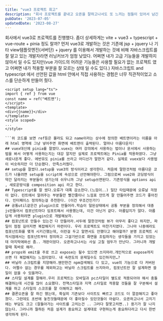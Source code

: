 ```yaml
---
title: "vue3 프로젝트 회고"
description: "회사 프로젝트를 끝내고 오픈을 잘하고나서도 또 느끼는 점들이 있어서 남긴다."
pubDate: '2023-07-05'
updatedDate: '2023-08-27'
---
```


회사에서 vue3로 프로젝트를 진행했다. 좀더 상세하게는 vite + vue3 + typescript + vue-route + pinia 정도 랄까? 먼저 vue3로 개발하는 것은 기존에 jsp + jquery 나 기타 view템플릿엔진(서버단) + jquery 를 이용해서 개발하는 것에 비해 자바스크립트를 잘 알고 있는 개발자라면 러닝커브가 엄청 낮았다. 어쩌면 내가 고급 기능들을 개발하지 않아서 일 수도 있지만(vue 가이드의 어려운 기능들은 사용할 필요가 없는 프로젝트 였고 어쩌면 내가 적용할 부분을 잘 모르는 상태 일 수도 있다.) 자바스크립트 and typescript 에서 선언된 값을 html 안에서 직접 사용하는 경험은 너무 직관적이었고 소스를 단순하게 만들어 줬다.
```
<script setup lang="ts">
import { ref } from vue
const name = ref("베트맨");
</script>
<template>
<div>{{name}}</div>
</template>
<style scoped>
...
</style>

```위 코드를 보면 ref등은 몰라도 돠고 name이라는 상수에 정의한 배트맨이라는 이름을 아래 html 영역에 그냥 넣어주면 화면에 배트맨이 출력된다. 얼마나 아름다운지!
## vuex대신에 pinia를 잘썼다.vuex는 여러 강의에서 사용하는 법이나 문서에서 사용하는 법을 봐서 어떻게 사용하는지는 대강 알지만 실제로 프로젝트에는 Pinia를 적용하였다. 그냥 새로나온게 좋다. 에반유도 pinia를 쓰라고 어디선가 말한거 같다. 실제로 vuex보다 사용법이 비슷하지만 더 단순했다. 만족스러웠다.
## setup을 잘썼다.setup을 vue3의 방식이라고 생각한다. 처음에 말한것처럼 아름다운 코드가 나올려면 setup을 script에 속성으로 선언해야한다. 그럼으로써 vue2와 코딩방식이 약간 달라지는 부분들이 생기는데 쉬우니까 그냥 setup쓰면된다. 기존방식을 options api , 새로운방식을 composition api 라고 한다.
## Typescript를 잘 썼다.오류가 대폭 감소한다.(느낌이..) 일단 타입때문에 오류날 걱정이 없다. 린트에서 알려주는 부분들만 빨간줄이나 느낌표 안뜨게 잘 만들어주면 코드가 좋아진다. 인터페이스 정의하는걸 추천한다. (이건 무조건인가?)
## 공통util같은건 plugin으로 만들어라.학습이 덜된상태에서 공통 부분을 정의해서 대충 js만들어서 컴포넌트마다 임포트해서 사용했는데, 이건 아닌거 같다. 아름답지가 않다. 아름답게 사용하려면 plugin으로 개발해보자.
## 컴포넌트로 만들수 있는건 다 만들어라.서두에 말한것처럼 뷰가 아무리 좋다고 하지만, 파일이 점점 길어지면 복잡해지기 마련이다. 우리 프로젝트도 마찬가지였다. 그나마 나중에라도 컴포넌트화를 몇개 시키긴했는데, 이런걸 두고 알면서도 안했다고 해야할까? 분명 프로젝트 시작시점에서는 컴포넌트부터 정의하고 그걸기반으로 화면을 조립하자는 생각들을 가지고 있었는데 마지막에와선 좀.. 개판이었다. 오픈하고나서는 사실 고칠 엄두가 안난다. 그러니까 개발할때 똑바로 해라.
## props와 emit을 주로 쓰고 expose는 될수 있으면 쓰지마라.개인적으로 expose까지 쓰면 더 복잡해지는 느낌이었다. 내 숙련도의 문제일수도 있긴하지만…?
## 바닐라 스크립트를 지양해라.웬만한건 npm검색해도 다 있고, vue의 기능으로 다 커버된다. 어쩔수 없는 경우를 제외하고는 바닐라 스크립트를 쓰지마라, 컴포넌트만 잘 설계하면 쓸일이 없을 수 있을꺼다.
## 스타일 설계를 잘해라.우리 프로젝트는 모바일과 pc스타일이 별도로 적용되어야 해서 충돌해결하는데 시간을 많이 소요했다. 전역스타일과 지역 스타일로 적용할 것들을 잘 구분해서 설계를 하고 스타일의 스코프를 잘 이해하고 해라.
## 결론오픈을 잘 하긴 했는데, 확실히 기존보다 사이트도 빠르고 코드도 더 깔끔해지고 좋아졌다. 그런데도 초반에 놓친것들때문에 더 좋아질수 있던것들이 아쉽다. 오픈하고나서 고치기에는 부담도 크고 (잘돌아가는 사이트를 고치는건 .. 그러다 잘못고치면..) 용기가 잘 나지 않는다. 그러니까 뭘하든 처음 설계가 중요하고 설계대로 구현하는게 중요하다라고 다시 한번 생각하게 된다.